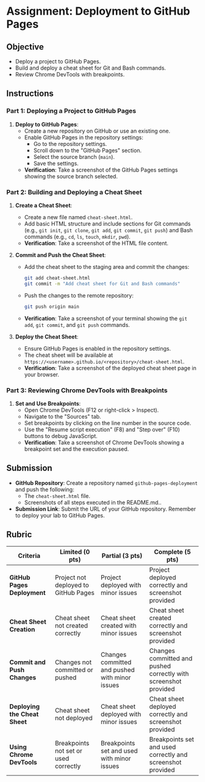 # Assignment: Deployment to GitHub Pages

## Objective

- Deploy a project to GitHub Pages.
- Build and deploy a cheat sheet for Git and Bash commands.
- Review Chrome DevTools with breakpoints.

## Instructions

### Part 1: Deploying a Project to GitHub Pages

1. **Deploy to GitHub Pages**:
   - Create a new repository on GitHub or use an existing one.
   - Enable GitHub Pages in the repository settings:
     - Go to the repository settings.
     - Scroll down to the "GitHub Pages" section.
     - Select the source branch (`main`).
     - Save the settings.
   - **Verification**: Take a screenshot of the GitHub Pages settings showing the source branch selected.

### Part 2: Building and Deploying a Cheat Sheet

1. **Create a Cheat Sheet**:

   - Create a new file named `cheat-sheet.html`.
   - Add basic HTML structure and include sections for Git commands (e.g., `git init`, `git clone`, `git add`, `git commit`, `git push`) and Bash commands (e.g., `cd`, `ls`, `touch`, `mkdir`, `pwd`).
   - **Verification**: Take a screenshot of the HTML file content.

2. **Commit and Push the Cheat Sheet**:

   - Add the cheat sheet to the staging area and commit the changes:

     ```bash
     git add cheat-sheet.html
     git commit -m "Add cheat sheet for Git and Bash commands"
     ```

   - Push the changes to the remote repository:

     ```bash
     git push origin main
     ```

   - **Verification**: Take a screenshot of your terminal showing the `git add`, `git commit`, and `git push` commands.

3. **Deploy the Cheat Sheet**:
   - Ensure GitHub Pages is enabled in the repository settings.
   - The cheat sheet will be available at `https://<username>.github.io/<repository>/cheat-sheet.html`.
   - **Verification**: Take a screenshot of the deployed cheat sheet page in your browser.

### Part 3: Reviewing Chrome DevTools with Breakpoints

1. **Set and Use Breakpoints**:
   - Open Chrome DevTools (F12 or right-click > Inspect).
   - Navigate to the "Sources" tab.
   - Set breakpoints by clicking on the line number in the source code.
   - Use the "Resume script execution" (F8) and "Step over" (F10) buttons to debug JavaScript.
   - **Verification**: Take a screenshot of Chrome DevTools showing a breakpoint set and the execution paused.

## Submission

- **GitHub Repository**: Create a repository named `github-pages-deployment` and push the following:
  - The `cheat-sheet.html` file.
  - Screenshots of all steps executed in the README.md..
- **Submission Link**: Submit the URL of your GitHub repository. Remember to deploy your lab to GitHub Pages.

## Rubric

| **Criteria**                  | **Limited (0 pts)**                   | **Partial (3 pts)**                            | **Complete (5 pts)**                                            |
| ----------------------------- | ------------------------------------- | ---------------------------------------------- | --------------------------------------------------------------- |
| **GitHub Pages Deployment**   | Project not deployed to GitHub Pages  | Project deployed with minor issues             | Project deployed correctly and screenshot provided              |
| **Cheat Sheet Creation**      | Cheat sheet not created correctly     | Cheat sheet created with minor issues          | Cheat sheet created correctly and screenshot provided           |
| **Commit and Push Changes**   | Changes not committed or pushed       | Changes committed and pushed with minor issues | Changes committed and pushed correctly with screenshot provided |
| **Deploying the Cheat Sheet** | Cheat sheet not deployed              | Cheat sheet deployed with minor issues         | Cheat sheet deployed correctly and screenshot provided          |
| **Using Chrome DevTools**     | Breakpoints not set or used correctly | Breakpoints set and used with minor issues     | Breakpoints set and used correctly and screenshot provided      |

